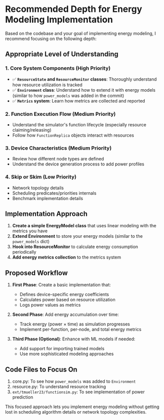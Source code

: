 # Recommended Depth for Energy Modeling Implementation

Based on the codebase and your goal of implementing energy modeling, I recommend focusing on the following depth:

## Appropriate Level of Understanding

### 1. Core System Components (High Priority)

- ✅ **`ResourceState` and `ResourceMonitor` classes**: Thoroughly understand how resource utilization is tracked
- ✅ **`Environment` class**: Understand how to extend it with energy models (similar to how `power_models` was added in the commit)
- ✅ **`Metrics` system**: Learn how metrics are collected and reported

### 2. Function Execution Flow (Medium Priority)

- Understand the simulator's function lifecycle (especially resource claiming/releasing)
- Follow how `FunctionReplica` objects interact with resources

### 3. Device Characteristics (Medium Priority)

- Review how different node types are defined
- Understand the device generation process to add power profiles

### 4. Skip or Skim (Low Priority)

- Network topology details
- Scheduling predicates/priorities internals
- Benchmark implementation details

## Implementation Approach

1. **Create a simple EnergyModel class** that uses linear modeling with the metrics you have
2. **Extend Environment** to store your energy models (similar to the `power_models` dict)
3. **Hook into ResourceMonitor** to calculate energy consumption periodically
4. **Add energy metrics collection** to the metrics system

## Proposed Workflow

1. **First Phase**: Create a basic implementation that:

   - Defines device-specific energy coefficients
   - Calculates power based on resource utilization
   - Logs power values as metrics

2. **Second Phase**: Add energy accumulation over time:

   - Track energy (power × time) as simulation progresses
   - Implement per-function, per-node, and total energy metrics

3. **Third Phase (Optional)**: Enhance with ML models if needed:
   - Add support for importing trained models
   - Use more sophisticated modeling approaches

## Code Files to Focus On

1. core.py: To see how `power_models` was added to `Environment`
2. resource.py: To understand resource tracking
3. `ext/tmueller23/functionsim.py`: To see implementation of power prediction

This focused approach lets you implement energy modeling without getting lost in scheduling algorithm details or network topology complexities.
